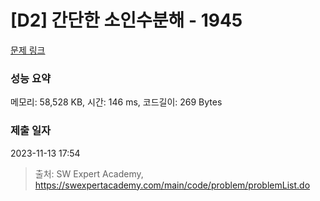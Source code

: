 # [D2] 간단한 소인수분해 - 1945 

[문제 링크](https://swexpertacademy.com/main/code/problem/problemDetail.do?contestProbId=AV5Pl0Q6ANQDFAUq) 

### 성능 요약

메모리: 58,528 KB, 시간: 146 ms, 코드길이: 269 Bytes

### 제출 일자

2023-11-13 17:54



> 출처: SW Expert Academy, https://swexpertacademy.com/main/code/problem/problemList.do